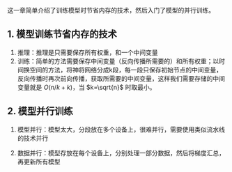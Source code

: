 这一章简单介绍了训练模型时节省内存的技术，然后入门了模型的并行训练。



## 1. 模型训练节省内存的技术

1. 推理：推理是只需要保存所有权重，和一个中间变量
2. 训练：简单的方法需要保存中间变量（反向传播所需要的）和所有权重；以时间换空间的方法，将神将网络分成k段，每一段只保存初始节点的中间变量，反向传播时再次前向传播，获取所需要的中间变量，这样我们需要存储的中间变量就是 $O(n/k+k)$，当 $k=\sqrt{n}$ 时取最小。



## 2. 模型并行训练

1. 模型并行：模型太大，分段放在多个设备上，很难并行，需要使用类似流水线的技术并行

2. 数据并行：模型存放在每个设备上，分别处理一部分数据，然后将梯度汇总，再更新所有模型

   